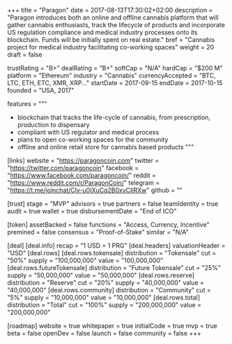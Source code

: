+++
title = "Paragon"
date = 2017-08-13T17:30:02+02:00
description = "Paragon introduces both an online and offline cannabis platform that will gather cannabis enthusiasts, track the lifecycle of products and incorporate US regulation compliance and medical industry processes onto its blockchain. Funds will be initially spent on real estate."
bref = "Cannabis project for medical industry facilitating co-working spaces"
weight = 20
draft = false

trustRating = "B+"
dealRating = "B+"
softCap = "N/A"
hardCap = "$200 M"
platform = "Ethereum"
industry = "Cannabis"
currencyAccepted = "BTC, LTC, ETH, ETC, XMR, XRP..."
startDate = 2017-09-15
endDate = 2017-10-15
founded = "USA, 2017"

features = """
- blockchain that tracks the life-cycle of cannabis, from prescription, production to dispensary
- compliant with US regulator and medical process
- plans to open co-working spaces for the community
- offline and online retail store for cannabis based products
"""

[links]
  website = "https://paragoncoin.com"
  twitter = "https://twitter.com/paragoncoin"
  facebook = "https://www.facebook.com/paragoncoin/"
  reddit = "https://www.reddit.com/r/ParagonCoin/"
  telegram = "https://t.me/joinchat/Clv-u0IXuCq2B0xvCIlRXw"
  github = ""

[trust]
  stage = "MVP"
  advisors = true
  partners = false
  teamIdentity = true
  audit = true
  wallet = true
  disbursementDate = "End of ICO"

[token]
  assetBacked = false
  functions = "Access, Currency, Incentive"
  premined = false
  consensus = "Proof-of-Stake"
  similar = "N/A"

[deal]
  [deal.info]
    recap = "1 USD = 1 PRG"
  [deal.headers]
    valuationHeader = "USD"
  [deal.rows]
    [deal.rows.tokensale]
      distribution = "Tokensale"
      cut = "50%"
      supply = "100,000,000"
      value = "100,000,000"
    [deal.rows.futureTokensale]
      distribution = "Future Tokensale"
      cut = "25%"
      supply = "50,000,000"
      value = "50,000,000"
    [deal.rows.reserve]
      distribution = "Reserve"
      cut = "20%"
      supply = "40,000,000"
      value = "40,000,000"
    [deal.rows.community]
      distribution = "Community"
      cut = "5%"
      supply = "10,000,000"
      value = "10,000,000"
    [deal.rows.total]
      distribution = "Total"
      cut = "100%"
      supply = "200,000,000"
      value = "200,000,000"

[roadmap]
  website = true
  whitepaper = true
  initialCode = true
  mvp = true
  beta = false
  openDev = false
  launch = false
  community = false
+++
